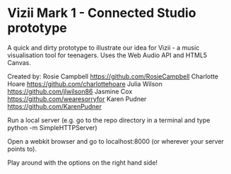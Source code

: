 Vizii Mark 1 - Connected Studio prototype
===========================

A quick and dirty prototype to illustrate our idea for Vizii - a music visualisation tool for teenagers. Uses the Web Audio API and HTML5 Canvas.

Created by:
Rosie Campbell https://github.com/RosieCampbell
Charlotte Hoare https://github.com/charlottehoare
Julia Wilson https://github.com/jlwilson86
Jasmine Cox https://github.com/wearesorryfor
Karen Pudner https://github.com/KarenPudner

Run a local server (e.g. go to the repo directory in a terminal and type python -m SimpleHTTPServer)

Open a webkit browser and go to localhost:8000 (or wherever your server points to).

Play around with the options on the right hand side!